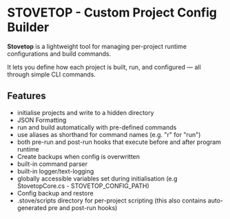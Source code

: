 # STOVETOP - Custom Project Config Builder

**Stovetop** is a lightweight tool for managing per-project runtime configurations and build commands.  

It lets you define how each project is built, run, and configured — all through simple CLI commands.

## Features
- initialise projects and write to a hidden directory
- JSON Formatting
- run and build automatically with pre-defined commands
- use aliases as shorthand for command names (e.g. "r" for "run")
- both pre-run and post-run hooks that execute before and after program runtime
- Create backups when config is overwritten
- built-in command parser
- built-in logger/text-logging
- globally accessible variables set during initialisation (e.g StovetopCore.cs - STOVETOP_CONFIG_PATH)
- Config backup and restore
- .stove/scripts directory for per-project scripting (this also contains auto-generated pre and post-run hooks)